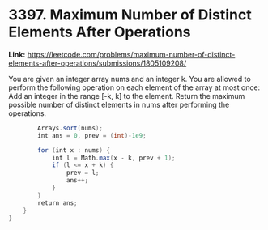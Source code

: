 # 3397. Maximum Number of Distinct Elements After Operations

**Link:** https://leetcode.com/problems/maximum-number-of-distinct-elements-after-operations/submissions/1805109208/

You are given an integer array nums and an integer k. You are allowed to perform the following operation on each element of the array at most once: Add an integer in the range [-k, k] to the element. Return the maximum possible number of distinct elements in nums after performing the operations.

```java
        Arrays.sort(nums);
        int ans = 0, prev = (int)-1e9;

        for (int x : nums) {
            int l = Math.max(x - k, prev + 1);
            if (l <= x + k) {
                prev = l;
                ans++;
            }
        }
        return ans;
    }
}
```
